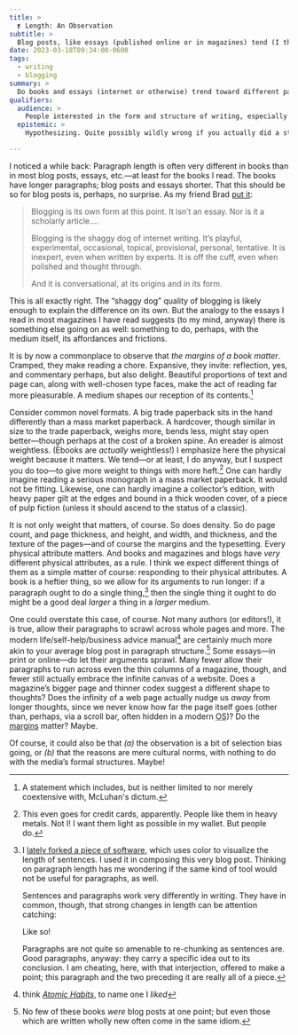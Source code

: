 ```yaml
---
title: >
  ❡ Length: An Observation
subtitle: >
  Blog posts, like essays (published online or in magazines) tend (I think!) to differ from books in their
date: 2023-03-18T09:34:00-0600
tags:
  - writing
  - blogging
summary: >
  Do books and essays (internet or otherwise) trend toward different paragraph lengths? If so, is it a natural consequence of the different physical norms of the media—or something else?
qualifiers:
  audience: >
    People interested in the form and structure of writing, especially internet writing.
  epistemic: >
    Hypothesizing. Quite possibly wildly wrong if you actually did a statistical analysis.

---
```


I noticed a while back: Paragraph length is often very different in books than in most blog posts, essays, etc.—at least for the books I read. The books have longer paragraphs; blog posts and essays shorter. That this should be so for blog posts is, perhaps, no surprise. As my friend Brad [put it](https://www.bradeast.org/blog/substack-vs-blogging):

> Blogging is its own form at this point. It isn’t an essay. Nor is it a scholarly article.…
>
> Blogging is the shaggy dog of internet writing. It’s playful, experimental, occasional, topical, provisional, personal, tentative. It is inexpert, even when written by experts. It is off the cuff, even when polished and thought through.
>
> And it is conversational, at its origins and in its form.

This is all exactly right. The “shaggy dog” quality of blogging is likely enough to explain the difference on its own. But the analogy to the essays I read in most magazines I have read suggests (to my mind, anyway) there is something else going on as well: something to do, perhaps, with the medium itself, its affordances and frictions.

It is by now a commonplace to observe that *the margins of a book matter*. Cramped, they make reading a chore. Expansive, they invite: reflection, yes, and commentary perhaps, but also delight. Beautiful proportions of text and page can, along with well-chosen type faces, make the act of reading far more pleasurable. A medium shapes our reception of its contents.[^mcluhan]

Consider common novel formats. A big trade paperback sits in the hand differently than a mass market paperback. A hardcover, though similar in size to the trade paperback, weighs more, bends less, might stay open better—though perhaps at the cost of a broken spine. An ereader is almost weightless. (Ebooks are *actually* weightless!) I emphasize here the physical weight because it matters. We tend—or at least, I do anyway, but I suspect you do too—to give more weight to things with more heft.[^cc] One can hardly imagine reading a serious monograph in a mass market paperback. It would not be fitting. Likewise, one can hardly imagine a collector’s edition, with heavy paper gilt at the edges and bound in a thick wooden cover, of a piece of pulp fiction (unless it should ascend to the status of a classic).

It is not only weight that matters, of course. So does density. So do page count, and page thickness, and height, and width, and thickness, and the texture of the pages—and of course the margins and the typesetting. Every physical attribute matters. And books and magazines and blogs have *very* different physical attributes, as a rule. I think we expect different things of them as a simple matter of course: responding to their physical attributes. A book is a heftier thing, so we allow for its arguments to run longer: if a paragraph ought to do a single thing,[^paragraph] then the single thing it ought to do might be a good deal *larger* a thing in a *larger* medium.

One could overstate this case, of course. Not many authors (or editors!), it is true, allow their paragraphs to scrawl across whole pages and more. The modern life/self-help/business advice manual[^ah] are certainly much more akin to your average blog post in paragraph structure.[^books] Some essays—in print or online—do let their arguments sprawl. Many fewer allow their paragraphs to run across even the thin columns of a magazine, though, and fewer still actually embrace the infinite canvas of a website. Does a magazine’s bigger page and thinner codex suggest a different shape to thoughts? Does the infinity of a web page actually nudge us *away* from longer thoughts, since we never know how far the page itself goes (other than, perhaps, via a scroll bar, often hidden in a modern <abbr title="operating system">OS</abbr>)? Do the [margins][m] matter? Maybe.

[m]: https://craigmod.com/essays/lets_talk_about_margins/

Of course, it could also be that <i>(a)</i> the observation is a bit of selection bias going, or <i>(b)</i> that the reasons are mere cultural norms, with nothing to do with the media’s formal structures. Maybe!



[^cc]: This even goes for credit cards, apparently. People like them in heavy metals. Not I! I want them light as possible in my wallet. But people do.

[^mcluhan]: A statement which includes, but is neither limited to nor merely coextensive with, McLuhan's dictum.

[^paragraph]: I [lately forked a piece of software][fork], which uses color to visualize the length of sentences. I used it in composing this very blog post.[^composing] Thinking on paragraph length has me wondering if the same kind of tool would not be useful for paragraphs, as well.

    Sentences and paragraphs work very differently in writing. They have in common, though, that strong changes in length can be attention catching:

    Like so!

    Paragraphs are not quite so amenable to re-chunking as sentences are. Good paragraphs, anyway: they carry a specific idea out to its conclusion. I am cheating, here, with that interjection, offered to make a point; this paragraph and the two preceding it are really all of a piece.

[fork]: https://v5.chriskrycho.com/journal/fork-software-more/

[^ah]: think [<cite>Atomic Habits</cite>](https://bookshop.org/a/21126/9780735211292), to name one I *liked*

[^books]: No few of these books *were* blog posts at one point; but even those which are written wholly new often come in the same idiom.

[^composing]: I think, when I get around to rebuilding this site—and yes, the ideas are bubbling—that I will have a development server which integrates that via local-only JavaScript, seen only ever by me, available as a toggle with a live preview on any post or essay I am writing, so that rather than copying and pasting between some Markdown previewer and that forked tool I can simply see it live.